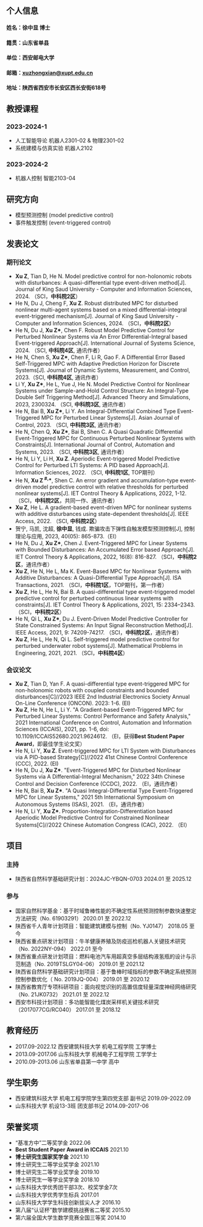 ## 个人信息
#### 姓名：徐中显 博士
#### 籍贯：山东省单县
#### 单位：西安邮电大学
#### 邮箱：xuzhongxian@xupt.edu.cn
#### 地址：陕西省西安市长安区西长安街618号

## 教授课程

### 2023-2024-1
- 人工智能导论 机器人2301-02 & 物理2301-02 
- 系统建模与仿真实验 机器人2102

### 2023-2024-2
- 机器人控制 智能2103-04


## 研究方向
- 模型预测控制 (model predictive control)
- 事件触发控制 (event-triggered control)

## 发表论文

### 期刊论文
- **Xu Z**, Tian D, He N. Model predictive control for non-holonomic robots with disturbances: A quasi-differential type event-driven method[J]. Journal of King Saud University - Computer and Information Sciences, 2024. （SCI，**中科院2区**）
- He N, Du J, Cheng F, **Xu Z**. Robust distributed MPC for disturbed nonlinear multi-agent systems based on a mixed differential-integral event-triggered mechanism[J]. Journal of King Saud University - Computer and Information Sciences, 2024. （SCI，**中科院2区**）
- He N, Du J, **Xu Z\***, Chen F. Robust Model Predictive Control for Perturbed Nonlinear Systems via An Error Differential-Integral based Event-triggered Approach[J]. International Journal of Systems Science, 2024. （SCI, **中科院4区**, 通讯作者）
- He N, Chen S, **Xu Z\***, Chen F, Li R, Gao F. A Differential Error Based Self-Triggered MPC with Adaptive Prediction Horizon for Discrete Systems[J]. Journal of Dynamic Systems, Measurement, and Control, 2023.（SCI, **中科院4区**, 通讯作者）
- Li Y, **Xu Z\***, He L, Yue J, He N. Model Predictive Control for Nonlinear Systems under Sample-and-Hold Control Structure: An Integral-Type Double Self Triggering Method[J]. Advanced Theory and Simulations, 2023, 2300324. （SCI, **中科院3区**, 通讯作者）
- He N, Bai B, **Xu Z\***, Li Y. An Integral-Differential Combined Type Event-Triggered MPC for Perturbed Linear Systems\[J]. Asian Journal of Control, 2023. （SCI, **中科院3区**, 通讯作者）
- He N, Chen Q, **Xu Z\***, Bai B, Shen C. A Quasi Quadratic Differential Event-Triggered MPC for Continuous Perturbed Nonlinear Systems with Constraints\[J]. International Journal of Control, Automation and Systems, 2023. （SCI, **中科院3区**, 通讯作者）
- He N, Li Y, Li H, **Xu Z**. Aperiodic Event-triggered Model Predictive Control for Perturbed LTI Systems: A PID based Approach[J]. Information Sciences, 2022. （SCI, **中科院1区**, TOP期刊）
- He N, **Xu Z <sup>#,</sup>\***, Shen C. An error gradient and accumulation-type event-driven model predictive control with relative thresholds for perturbed nonlinear systems[J]. IET Control Theory & Applications, 2022, 1-12. （SCI，**中科院2区**，共同一作、通讯作者）
- **Xu Z**, He L. A gradient-based event-driven MPC for nonlinear systems with additive disturbances using state-dependent thresholds[J]. IEEE Access, 2022. （SCI, **中科院2区**）
- 贺宁, 马凯, 沈超, **徐中显**, 钱成. 欺骗攻击下弹性自触发模型预测控制[J], 控制理论与应用, 2023, 40(05): 865-873.（EI）
- He N, Du J, **Xu Z\***, Chen J. Event-Triggered MPC for Linear Systems with Bounded Disturbances: An Accumulated Error based Approach[J]. IET Control Theory & Applications, 2022, 16(8): 816-827. （SCI，**中科院2区**，通讯作者）
- **Xu Z**, He N, He L, Ma K. Event-Based MPC for Nonlinear Systems with Additive Disturbances: A Quasi-Differential Type Approach[J]. ISA Transactions, 2021. （SCI，**中科院1区**，TOP期刊，第一作者）
- **Xu Z**, He L, He N, Bai B. A quasi-differential type event-triggered model predictive control for perturbed continuous linear systems with constraints[J]. IET Control Theory & Applications, 2021, 15: 2334–2343. （SCI，**中科院2区**）
- He N, Qi L, **Xu Z\***, Du J. Event-Driven Model Predictive Controller for State Constrained Systems: An Input Signal Reconstruction Method[J]. IEEE Access, 2021, 9: 74209-74217. （SCI，**中科院2区**，通讯作者）
- **Xu Z**, He L, He N, Qi L. Self-triggered model predictive control for perturbed underwater robot systems[J]. Mathematical Problems in Engineering, 2021, 2021. （SCI，**中科院4区**）


### 会议论文
- **Xu Z**, Tian D, Yan F. A quasi-differential type event-triggered MPC for non-holonomic robots with coupled constraints and bounded disturbances[C]//2023 IEEE 2nd Industrial Electronics Society Annual On-Line Conference (ONCON). 2023: 1-6. (EI)
- **Xu Z**, He N, He L, Li Y. "A Gradient-based Event-Triggered MPC for Perturbed Linear Systems: Control Performance and Safety Analysis," 2021 International Conference on Control, Automation and Information Sciences (ICCAIS), 2021, pp. 1-6, doi: 10.1109/ICCAIS52680.2021.9624612. （EI，获得**Best Student Paper Award**，即最佳学生论文奖）
- He N, Li Y, **Xu Z**. Event-triggered MPC for LTI System with Disturbances via A PID-based Strategy[C]//2022 41st Chinese Control Conference (CCC), 2022. (EI)
- He N, Du J, **Xu Z\***. "Event-Triggered MPC for Disturbed Nonlinear Systems via A Differential-Integral Mechanism," 2022 34th Chinese Control and Decision Conference (CCDC), 2022. （EI，通讯作者）
- He N, Bai B, **Xu Z\***. "A Quasi Integral-Differential Type Event-Triggered MPC for Linear Systems," 2021 5th International Symposium on Autonomous Systems (ISAS), 2021. （EI，通讯作者）
- He N, Li Y, **Xu Z\***. Proportion-Integration-Differentiation based Aperiodic Model Predictive Control for Constrained Nonlinear Systems[C]//2022 Chinese Automation Congress (CAC), 2022. （EI）

## 项目

### 主持
- 陕西省自然科学基础研究计划：2024JC-YBQN-0703  2024.01 至 2025.12

### 参与
- 国家自然科学基金：基于时域鲁棒性能的不确定性系统预测控制参数快速整定方法研究（No. 61903291）  2020.01 至 2022.12
- 陕西省千人青年计划项目：智能建筑建模与控制（No. YJ0147）  2018.05 至今
- 陕西省重点研发计划项目：牛羊健康养殖及防疫巡检机器人关键技术研究（No. 2022NY-094）  2022.01 至今
- 陕西省重点研发计划项目：燃料电池汽车用超真空多层结构液氢瓶的设计与示范制造（No. 2019TSLGY04-06）  2019.01 至 2021.12
- 陕西省自然科学基础研究计划项目：基于鲁棒时域指标的参数不确定系统预测控制参数优化（ No. 2019JQ-004）  2019.01 至 2020.12
- 陕西省教育厅专项科研项目：面向视觉识别的高置信度轻量深度神经网络研究（No. 21JK0732）  2021.01 至 2022.12
- 西安市科技计划项目：多功能智能化煤炭采样机关键技术研究（2017077CG/RC040）  2017.01 至 2018.12

## 教育经历
- 2017.09-2022.12 西安建筑科技大学 机电工程学院 工学博士
- 2013.09-2017.06 山东科技大学 机械电子工程学院 工学学士
- 2010.09-2013.06 山东省单县第一中学 高中

## 学生职务
- 西安建筑科技大学 机电工程学院学生第四党支部 副书记  2019.09-2022.09
- 山东科技大学 机设13-3班 团支部书记 2014.09-2017-06

## 荣誉奖项
- “基准方中”二等奖学金   2022.06
- **Best Student Paper Award in ICCAIS**  2021.10
- **博士研究生国家奖学金**  2021.10
- 博士研究生二等学业奖学金  2021.10
- 博士研究生二等学业奖学金  2019.10
- 博士研究生一等学业奖学金  2018.10
- 山东科技大学优秀团干部3次、校奖学金7次
- 山东科技大学优秀学生标兵  2017.01
- 山东科技大学学生科技创新拔尖人才  2016.10
- 第八届“认证杯”数学建模挑战赛省二等奖  2015.10
- 第六届全国大学生数学竞赛全国三等奖  2014.10
